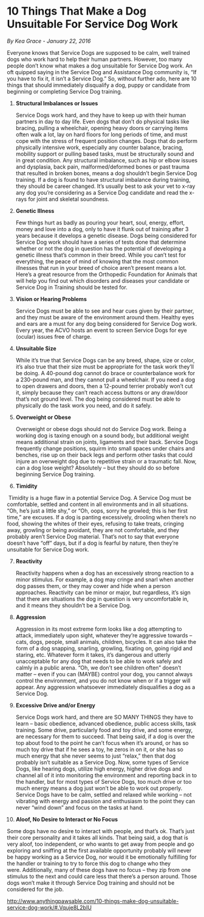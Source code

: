 # 10 Things That Make a Dog Unsuitable For Service Dog Work

_By Kea Grace - January 22, 2016_

Everyone knows that Service Dogs are supposed to be calm, well trained dogs who work hard to help their human partners. However, too many people don’t know what makes a dog unsuitable for Service Dog work. An oft quipped saying in the Service Dog and Assistance Dog community is, “If you have to fix it, it isn’t a Service Dog.” So, without further ado, here are 10 things that should immediately disqualify a dog, puppy or candidate from beginning or completing Service Dog training.

1. **Structural Imbalances or Issues**

   Service Dogs work hard, and they have to keep up with their human partners in day to day life. Even dogs that don’t do physical tasks like bracing, pulling a wheelchair, opening heavy doors or carrying items often walk a lot, lay on hard floors for long periods of time, and must cope with the stress of frequent position changes. Dogs that do perform physically intensive work, especially any counter balance, bracing, mobility support or pulling based tasks, must be structurally sound and in great condition. Any structural imbalance, such as hip or elbow issues and dysplasia, back pain, malformed/deformed bones or past trauma that resulted in broken bones, means a dog shouldn’t begin Service Dog training. If a dog is found to have structural imbalance during training, they should be career changed. It’s usually best to ask your vet to x-ray any dog you’re considering as a Service Dog candidate and read the x-rays for joint and skeletal soundness.

2. **Genetic Illness**

   Few things hurt as badly as pouring your heart, soul, energy, effort, money and love into a dog, only to have it flunk out of training after 3 years because it develops a genetic disease. Dogs being considered for Service Dog work should have a series of tests done that determine whether or not the dog in question has the potential of developing a genetic illness that’s common in their breed. While you can’t test for everything, the peace of mind of knowing that the most common illnesses that run in your breed of choice aren’t present means a lot. Here’s a great resource from the Orthopedic Foundation for Animals that will help you find out which disorders and diseases your candidate or Service Dog in Training should be tested for.

3. **Vision or Hearing Problems**

   Service Dogs must be able to see and hear cues given by their partner, and they must be aware of the environment around them. Healthy eyes and ears are a must for any dog being considered for Service Dog work. Every year, the ACVO hosts an event to screen Service Dogs for eye (ocular) issues free of charge.

4. **Unsuitable Size**

   While it’s true that Service Dogs can be any breed, shape, size or color, it’s also true that their size must be appropriate for the task work they’ll be doing. A 40-pound dog cannot do brace or counterbalance work for a 230-pound man, and they cannot pull a wheelchair. If you need a dog to open drawers and doors, then a 12-pound terrier probably won’t cut it, simply because they can’t reach access buttons or any draw/door that’s not ground level. The dog being considered must be able to physically do the task work you need, and do it safely.

5. **Overweight or Obese**

   Overweight or obese dogs should not do Service Dog work. Being a working dog is taxing enough on a sound body, but additional weight means additional strain on joints, ligaments and their back. Service Dogs frequently change positions, squirm into small spaces under chairs and benches, rise up on their back legs and perform other tasks that could injure an overweight dog due to repetitive strain or a traumatic fall. Now, can a dog lose weight? Absolutely – but they should do so before beginning Service Dog training.

6. **Timidity**

   Timidity is a huge flaw in a potential Service Dog. A Service Dog must be comfortable, settled and content in all environments and in all situations. “Oh, he’s just a little shy,” or “Oh, oops, sorry he growled; this is her first time,” are excuses. If a dog is panting excessively, drooling when there’s no food, showing the whites of their eyes, refusing to take treats, cringing away, growling or being avoidant, they are not comfortable, and they probably aren’t Service Dog material. That’s not to say that everyone doesn’t have “off” days, but if a dog is fearful by nature, then they’re unsuitable for Service Dog work.

7. **Reactivity** 

   Reactivity happens when a dog has an excessively strong reaction to a minor stimulus. For example, a dog may cringe and snarl when another dog passes them, or they may cower and hide when a person approaches. Reactivity can be minor or major, but regardless, it’s sign that there are situations the dog in question is very uncomfortable in, and it means they shouldn’t be a Service Dog.

8. **Aggression**

   Aggression in its most extreme form looks like a dog attempting to attack, immediately upon sight, whatever they’re aggressive towards – cats, dogs, people, small animals, children, bicycles. It can also take the form of a dog snapping, snarling, growling, fixating on, going rigid and staring, etc. Whatever form it takes, it’s dangerous and utterly unacceptable for any dog that needs to be able to work safely and calmly in a public arena. “Oh, we don’t see children often” doesn’t matter – even if you can (MAYBE) control your dog, you cannot always control the environment, and you do not know when or if a trigger will appear. Any aggression whatsoever immediately disqualifies a dog as a Service Dog.

9. **Excessive Drive and/or Energy**

   Service Dogs work hard, and there are SO MANY THINGS they have to learn – basic obedience, advanced obedience, public access skills, task training. Some drive, particularly food and toy drive, and some energy, are necessary for them to succeed. That being said, if a dog is over the top about food to the point he can’t focus when it’s around, or has so much toy drive that if he sees a toy, he zeros in on it, or she has so much energy that she never seems to just “relax,” then that dog probably isn’t suitable as a Service Dog. Now, some types of Service Dogs, like hearing dogs, utilize high energy, higher drive dogs and channel all of it into monitoring the environment and reporting back in to the handler, but for most types of Service Dogs, too much drive or too much energy means a dog just won’t be able to work out properly. Service Dogs have to be calm, settled and relaxed while working – not vibrating with energy and passion and enthusiasm to the point they can never “wind down” and focus on the tasks at hand.

10. **Aloof, No Desire to Interact or No Focus**

   Some dogs have no desire to interact with people, and that’s ok. That’s just their core personality and it takes all kinds. That being said, a dog that is very aloof, too independent, or who wants to get away from people and go exploring and sniffing at the first available opportunity probably will never be happy working as a Service Dog, nor would it be emotionally fulfilling for the handler or training to try to force this dog to change who they were. Additionally, many of these dogs have no focus – they zip from one stimulus to the next and could care less that there’s a person around. Those dogs won’t make it through Service Dog training and should not be considered for the job.

http://www.anythingpawsable.com/10-things-make-dog-unsuitable-service-dog-work/#.Vquje8L2bIU
